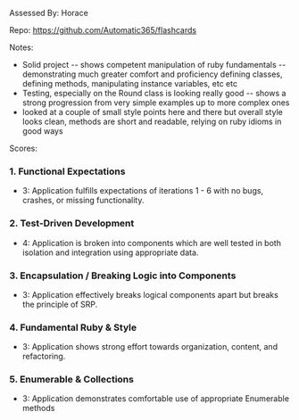 Assessed By: Horace

Repo: https://github.com/Automatic365/flashcards

Notes:

* Solid project -- shows competent manipulation of ruby fundamentals -- demonstrating much greater comfort and proficiency
defining classes, defining methods, manipulating instance variables, etc etc
* Testing, especially on the Round class is looking really good -- shows a strong progression from very simple examples up
to more complex ones
* looked at a couple of small style points here and there but overall style looks clean, methods are short and readable,
relying on ruby idioms in good ways

Scores:

### 1. Functional Expectations

* 3: Application fulfills expectations of iterations 1 - 6 with no bugs, crashes, or missing functionality.

### 2. Test-Driven Development

* 4: Application is broken into components which are well tested in both isolation and integration using appropriate data.

### 3. Encapsulation / Breaking Logic into Components

* 3: Application effectively breaks logical components apart but breaks the principle of SRP.

### 4. Fundamental Ruby & Style

* 3:  Application shows strong effort towards organization, content, and refactoring.

### 5. Enumerable & Collections

* 3: Application demonstrates comfortable use of appropriate Enumerable methods
